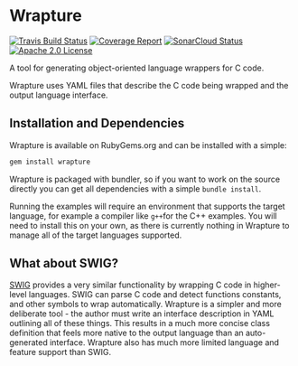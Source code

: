 # Wrapture

[![Travis Build Status](https://travis-ci.org/goatshriek/wrapture.svg?branch=master)](https://travis-ci.org/goatshriek/wrapture)
[![Coverage Report](https://codecov.io/gh/goatshriek/wrapture/branch/master/graph/badge.svg)](https://codecov.io/gh/goatshriek/wrapture)
[![SonarCloud Status](https://sonarcloud.io/api/project_badges/measure?project=wrapture&metric=alert_status)](https://sonarcloud.io/dashboard?id=wrapture)
[![Apache 2.0 License](https://img.shields.io/badge/license-Apache%202.0-blue.svg)](https://opensource.org/licenses/Apache-2.0)

A tool for generating object-oriented language wrappers for C code.

Wrapture uses YAML files that describe the C code being wrapped and the output
language interface.

## Installation and Dependencies

Wrapture is available on RubyGems.org and can be installed with a simple:

```ruby
gem install wrapture
```

Wrapture is packaged with bundler, so if you want to work on the source directly
you can get all dependencies with a simple `bundle install`.

Running the examples will require an environment that supports the target
language, for example a compiler like `g++`for the C++ examples. You will need
to install this on your own, as there is currently nothing in Wrapture to
manage all of the target languages supported.

## What about SWIG?

[SWIG](http://www.swig.org) provides a very similar functionality by wrapping C
code in higher-level languages. SWIG can parse C code and detect functions
constants, and other symbols to wrap automatically. Wrapture is a simpler and
more deliberate tool - the author must write an interface description in YAML
outlining all of these things. This results in a much more concise class
definition that feels more native to the output language than an auto-generated
interface. Wrapture also has much more limited language and feature support than
SWIG.
